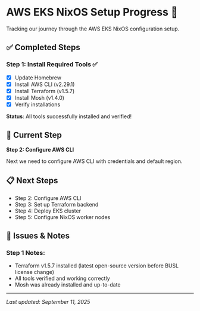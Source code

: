 # AWS EKS NixOS Setup Progress 🚀

Tracking our journey through the AWS EKS NixOS configuration setup.

## ✅ Completed Steps

### Step 1: Install Required Tools ✅
- [x] Update Homebrew
- [x] Install AWS CLI (v2.29.1)
- [x] Install Terraform (v1.5.7)
- [x] Install Mosh (v1.4.0)
- [x] Verify installations

**Status**: All tools successfully installed and verified!

## 🔄 Current Step

**Step 2: Configure AWS CLI**

Next we need to configure AWS CLI with credentials and default region.

## 📋 Next Steps

- Step 2: Configure AWS CLI
- Step 3: Set up Terraform backend
- Step 4: Deploy EKS cluster
- Step 5: Configure NixOS worker nodes

## 🐛 Issues & Notes

### Step 1 Notes:
- Terraform v1.5.7 installed (latest open-source version before BUSL license change)
- All tools verified and working correctly
- Mosh was already installed and up-to-date

---

*Last updated: September 11, 2025*
